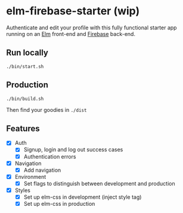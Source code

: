 # elm-firebase-starter (wip)

Authenticate and edit your profile with this fully functional starter app running on an [Elm](http://elm-lang.org/) front-end and [Firebase](https://firebase.google.com/) back-end.

## Run locally

`./bin/start.sh`

## Production

`./bin/build.sh`

Then find your goodies in `./dist`

## Features

- [x] Auth
  - [x] Signup, login and log out success cases
  - [x] Authentication errors
- [x] Navigation
  - [x] Add navigation
- [x] Environment
  - [x] Set flags to distinguish between development and production
- [x] Styles
  - [x] Set up elm-css in development (inject style tag)
  - [x] Set up elm-css in production
